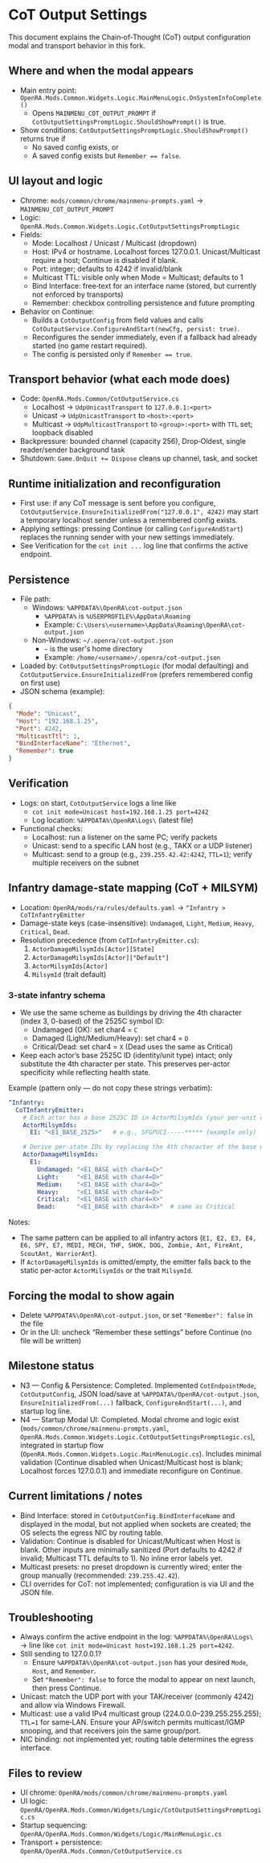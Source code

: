 # CoT Output Settings

This document explains the Chain‑of‑Thought (CoT) output configuration modal and transport behavior in this fork.

## Where and when the modal appears
- Main entry point: `OpenRA.Mods.Common.Widgets.Logic.MainMenuLogic.OnSystemInfoComplete()`
  - Opens `MAINMENU_COT_OUTPUT_PROMPT` if `CotOutputSettingsPromptLogic.ShouldShowPrompt()` is true.
- Show conditions: `CotOutputSettingsPromptLogic.ShouldShowPrompt()` returns true if
  - No saved config exists, or
  - A saved config exists but `Remember == false`.

## UI layout and logic
- Chrome: `mods/common/chrome/mainmenu-prompts.yaml` → `MAINMENU_COT_OUTPUT_PROMPT`
- Logic: `OpenRA.Mods.Common.Widgets.Logic.CotOutputSettingsPromptLogic`
- Fields:
  - Mode: Localhost / Unicast / Multicast (dropdown)
  - Host: IPv4 or hostname. Localhost forces 127.0.0.1. Unicast/Multicast require a host; Continue is disabled if blank.
  - Port: integer; defaults to 4242 if invalid/blank
  - Multicast TTL: visible only when Mode = Multicast; defaults to 1
  - Bind Interface: free‑text for an interface name (stored, but currently not enforced by transports)
  - Remember: checkbox controlling persistence and future prompting
- Behavior on Continue:
  - Builds a `CotOutputConfig` from field values and calls `CotOutputService.ConfigureAndStart(newCfg, persist: true)`.
  - Reconfigures the sender immediately, even if a fallback had already started (no game restart required).
  - The config is persisted only if `Remember == true`.

## Transport behavior (what each mode does)
- Code: `OpenRA.Mods.Common/CotOutputService.cs`
  - Localhost → `UdpUnicastTransport` to `127.0.0.1:<port>`
  - Unicast → `UdpUnicastTransport` to `<host>:<port>`
  - Multicast → `UdpMulticastTransport` to `<group>:<port>` with `TTL` set; loopback disabled
- Backpressure: bounded channel (capacity 256), Drop‑Oldest, single reader/sender background task
- Shutdown: `Game.OnQuit += Dispose` cleans up channel, task, and socket

## Runtime initialization and reconfiguration
- First use: if any CoT message is sent before you configure, `CotOutputService.EnsureInitializedFrom("127.0.0.1", 4242)` may start a temporary localhost sender unless a remembered config exists.
- Applying settings: pressing Continue (or calling `ConfigureAndStart`) replaces the running sender with your new settings immediately.
- See Verification for the `cot init ...` log line that confirms the active endpoint.

## Persistence
- File path:
  - Windows: `%APPDATA%\OpenRA\cot-output.json`
    - `%APPDATA%` is `%USERPROFILE%\AppData\Roaming`
    - Example: `C:\Users\<username>\AppData\Roaming\OpenRA\cot-output.json`
  - Non‑Windows: `~/.openra/cot-output.json`
    - `~` is the user's home directory
    - Example: `/home/<username>/.openra/cot-output.json`
- Loaded by: `CotOutputSettingsPromptLogic` (for modal defaulting) and `CotOutputService.EnsureInitializedFrom` (prefers remembered config on first use)
- JSON schema (example):
```json
{
  "Mode": "Unicast",
  "Host": "192.168.1.25",
  "Port": 4242,
  "MulticastTtl": 1,
  "BindInterfaceName": "Ethernet",
  "Remember": true
}
```

## Verification
- Logs: on start, `CotOutputService` logs a line like
  - `cot init mode=Unicast host=192.168.1.25 port=4242`
  - Log location: `%APPDATA%\OpenRA\Logs\` (latest file)
- Functional checks:
  - Localhost: run a listener on the same PC; verify packets
  - Unicast: send to a specific LAN host (e.g., TAKX or a UDP listener)
  - Multicast: send to a group (e.g., `239.255.42.42:4242`, `TTL=1`); verify multiple receivers on the subnet

## Infantry damage-state mapping (CoT + MILSYM)

- Location: `OpenRA/mods/ra/rules/defaults.yaml` → `^Infantry > CoTInfantryEmitter`
- Damage-state keys (case-insensitive): `Undamaged`, `Light`, `Medium`, `Heavy`, `Critical`, `Dead`.
- Resolution precedence (from `CoTInfantryEmitter.cs`):
  1) `ActorDamageMilsymIds[Actor][State]`
  2) `ActorDamageMilsymIds[Actor]["Default"]`
  3) `ActorMilsymIds[Actor]`
  4) `MilsymId` (trait default)

### 3-state infantry schema
- We use the same scheme as buildings by driving the 4th character (index 3, 0-based) of the 2525C symbol ID:
  - Undamaged (OK): set char4 = `C`
  - Damaged (Light/Medium/Heavy): set char4 = `D`
  - Critical/Dead: set char4 = `X` (Dead uses the same as Critical)
- Keep each actor’s base 2525C ID (identity/unit type) intact; only substitute the 4th character per state. This preserves per-actor specificity while reflecting health state.

Example (pattern only — do not copy these strings verbatim):

```yaml
^Infantry:
  CoTInfantryEmitter:
    # Each actor has a base 2525C ID in ActorMilsymIds (your per-unit codes)
    ActorMilsymIds:
      E1: "<E1_BASE_2525>"   # e.g., SFGPUCI-----***** (example only)

    # Derive per-state IDs by replacing the 4th character of the base with C/D/X
    ActorDamageMilsymIds:
      E1:
        Undamaged: "<E1_BASE with char4=C>"
        Light:     "<E1_BASE with char4=D>"
        Medium:    "<E1_BASE with char4=D>"
        Heavy:     "<E1_BASE with char4=D>"
        Critical:  "<E1_BASE with char4=X>"
        Dead:      "<E1_BASE with char4=X>"  # same as Critical
```

Notes:
- The same pattern can be applied to all infantry actors (`E1, E2, E3, E4, E6, SPY, E7, MEDI, MECH, THF, SHOK, DOG, Zombie, Ant, FireAnt, ScoutAnt, WarriorAnt`).
- If `ActorDamageMilsymIds` is omitted/empty, the emitter falls back to the static per-actor `ActorMilsymIds` or the trait `MilsymId`.

## Forcing the modal to show again
- Delete `%APPDATA%\OpenRA\cot-output.json`, or set `"Remember": false` in the file
- Or in the UI: uncheck “Remember these settings” before Continue (no file will be written)

## Milestone status
- N3 — Config & Persistence: Completed. Implemented `CotEndpointMode`, `CotOutputConfig`, JSON load/save at `%APPDATA%/OpenRA/cot-output.json`, `EnsureInitializedFrom(...)` fallback, `ConfigureAndStart(...)`, and startup log line.
- N4 — Startup Modal UI: Completed. Modal chrome and logic exist (`mods/common/chrome/mainmenu-prompts.yaml`, `OpenRA.Mods.Common.Widgets.Logic.CotOutputSettingsPromptLogic.cs`), integrated in startup flow (`OpenRA.Mods.Common.Widgets.Logic.MainMenuLogic.cs`). Includes minimal validation (Continue disabled when Unicast/Multicast host is blank; Localhost forces 127.0.0.1) and immediate reconfigure on Continue.

## Current limitations / notes
- Bind Interface: stored in `CotOutputConfig.BindInterfaceName` and displayed in the modal, but not applied when sockets are created; the OS selects the egress NIC by routing table.
- Validation: Continue is disabled for Unicast/Multicast when Host is blank. Other inputs are minimally sanitized (Port defaults to 4242 if invalid; Multicast TTL defaults to 1). No inline error labels yet.
- Multicast presets: no preset dropdown is currently wired; enter the group manually (recommended: `239.255.42.42`).
- CLI overrides for CoT: not implemented; configuration is via UI and the JSON file.

## Troubleshooting
- Always confirm the active endpoint in the log: `%APPDATA%\OpenRA\Logs\` → line like `cot init mode=Unicast host=192.168.1.25 port=4242`.
- Still sending to 127.0.0.1?
   - Ensure `%APPDATA%\OpenRA\cot-output.json` has your desired `Mode`, `Host`, and `Remember`.
   - Set `"Remember": false` to force the modal to appear on next launch, then press Continue.
- Unicast: match the UDP port with your TAK/receiver (commonly 4242) and allow via Windows Firewall.
- Multicast: use a valid IPv4 multicast group (224.0.0.0–239.255.255.255); `TTL=1` for same‑LAN. Ensure your AP/switch permits multicast/IGMP snooping, and that receivers join the same group/port.
- NIC binding: not implemented yet; routing table determines the egress interface.

## Files to review
- UI chrome: `OpenRA/mods/common/chrome/mainmenu-prompts.yaml`
- UI logic: `OpenRA/OpenRA.Mods.Common/Widgets/Logic/CotOutputSettingsPromptLogic.cs`
- Startup sequencing: `OpenRA/OpenRA.Mods.Common/Widgets/Logic/MainMenuLogic.cs`
- Transport + persistence: `OpenRA/OpenRA.Mods.Common/CotOutputService.cs`
